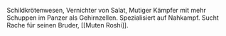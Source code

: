 
Schildkrötenwesen, Vernichter von Salat, Mutiger Kämpfer mit mehr Schuppen im Panzer als Gehirnzellen.
Spezialisiert auf Nahkampf.
Sucht Rache für seinen Bruder, [[Muten Roshi]].